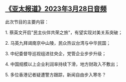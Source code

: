 <!--1680031027000-->
[《亚太报道》2023年3月28日音频](https://www.rfa.org/mandarin/yataibaodao/apr-audio/yp-03282023133410.html)
------

<p>此次节目的主要内容：</p><p>1. 蔡英文开启"民主伙伴共荣之旅"，有望实现对美关系突破；</p><p>2. 马英九拜谒南京中山陵，民众热议台湾与中华民国；</p><p>3. 中纪委督导巡视组进驻央企，党管企业步步升级；</p><p>4. 中国规模以上企业利润率持续下滑，地方财政入不敷出；</p><p>5. 多位香港记者疑遭警方跟踪，新闻自由步入寒冬？</p>

